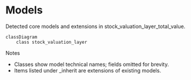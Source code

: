 # Models

Detected core models and extensions in stock_valuation_layer_total_value.

```mermaid
classDiagram
    class stock_valuation_layer
```

Notes
- Classes show model technical names; fields omitted for brevity.
- Items listed under _inherit are extensions of existing models.
